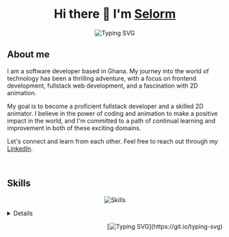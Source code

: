 <h1 align="center"> Hi there 👋 I'm <a href="https://selormdev.com">Selorm</a> </h1>


<div align="center">
  <img src="https://readme-typing-svg.herokuapp.com/?size=27&lines=Active+Learner/Researcher;Front-End+Web+Developer;2D+Animation+Newbie🎨;&color=cyan&center=true&vCenter=true" alt="Typing SVG">
</div>
	
##  About me

I am a software developer based in Ghana. My journey into the world of technology has been a thrilling adventure, with a focus on frontend development, fullstack web development, and a fascination with 2D animation.

My goal is to become a proficient fullstack developer and a skilled 2D animator. I believe in the power of coding and animation to make a positive impact in the world, and I'm committed to a path of continual learning and improvement in both of these exciting domains.

Let's connect and learn from each other. Feel free to reach out through my [LinkedIn](https://www.linkedin.com/in/selormdev).

<br />

## Skills

<div align="center">
	
![Skills](https://skillicons.dev/icons?i=typescript,js,python,html,css,react,tailwind,webpack,vite,git,github,vscode,markdown,figma,blender,&theme=light)

</div>

<details>
<div align="center">
  <h3> Github Stats & Streak ⚡</h3>
  
  ![Github stats](https://github-readme-stats.vercel.app/api?username=selormdev&theme=merko&count_private=true&hide_border=true&line_height=20)<br>
  ![GitHub Streaks](http://github-readme-streak-stats.herokuapp.com?user=selormdev&theme=merko&hide_border=true)
</div>
</details>



<div align="right">

  [![Typing SVG](https://readme-typing-svg.herokuapp.com/?color=F7F7F7&lines=𝑺𝑬𝑬+𝒀𝑶𝑼+𝑺𝑷𝑨𝑪𝑬+𝑪𝑶𝑾𝑩𝑶𝒀...)](https://git.io/typing-svg)

</div>

